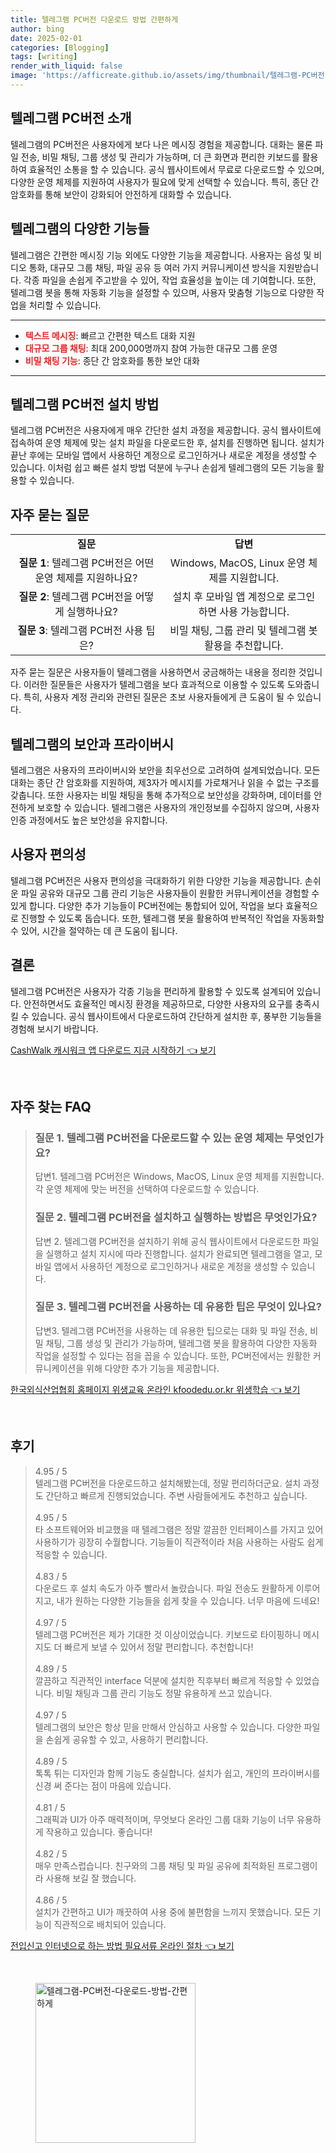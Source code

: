 ```yaml
---
title: 텔레그램 PC버전 다운로드 방법 간편하게
author: bing
date: 2025-02-01
categories: [Blogging]
tags: [writing]
render_with_liquid: false
image: 'https://afficreate.github.io/assets/img/thumbnail/텔레그램-PC버전-다운로드-방법-간편하게.webp'
---
```



<h2 id='텔레그램_PC버전_소개'>텔레그램 PC버전 소개</h2>

<p>텔레그램의 PC버전은 사용자에게 보다 나은 메시징 경험을 제공합니다. 대화는 물론 파일 전송, 비밀 채팅, 그룹 생성 및 관리가 가능하며, 더 큰 화면과 편리한 키보드를 활용하여 효율적인 소통을 할 수 있습니다. 공식 웹사이트에서 무료로 다운로드할 수 있으며, 다양한 운영 체제를 지원하여 사용자가 필요에 맞게 선택할 수 있습니다. 특히, 종단 간 암호화를 통해 보안이 강화되어 안전하게 대화할 수 있습니다.</p>

<h2 id='텔레그램_기능들'>텔레그램의 다양한 기능들</h2>

<p>텔레그램은 간편한 메시징 기능 외에도 다양한 기능을 제공합니다. 사용자는 음성 및 비디오 통화, 대규모 그룹 채팅, 파일 공유 등 여러 가지 커뮤니케이션 방식을 지원받습니다. 각종 파일을 손쉽게 주고받을 수 있어, 작업 효율성을 높이는 데 기여합니다. 또한, 텔레그램 봇을 통해 자동화 기능을 설정할 수 있으며, 사용자 맞춤형 기능으로 다양한 작업을 처리할 수 있습니다.</p>

<hr />

<ul>
    <li><b><span style="color: #ee2323;">텍스트 메시징</span></b>: 빠르고 간편한 텍스트 대화 지원</li>
    <li><b><span style="color: #ee2323;">대규모 그룹 채팅</span></b>: 최대 200,000명까지 참여 가능한 대규모 그룹 운영</li>
    <li><b><span style="color: #ee2323;">비밀 채팅 기능</span></b>: 종단 간 암호화를 통한 보안 대화</li>
</ul>

<hr />

<h2 id='텔레그램_설치방법'>텔레그램 PC버전 설치 방법</h2>

<p>텔레그램 PC버전은 사용자에게 매우 간단한 설치 과정을 제공합니다. 공식 웹사이트에 접속하여 운영 체제에 맞는 설치 파일을 다운로드한 후, 설치를 진행하면 됩니다. 설치가 끝난 후에는 모바일 앱에서 사용하던 계정으로 로그인하거나 새로운 계정을 생성할 수 있습니다. 이처럼 쉽고 빠른 설치 방법 덕분에 누구나 손쉽게 텔레그램의 모든 기능을 활용할 수 있습니다.</p>

<h2 id='자주_묻는_질문'>자주 묻는 질문</h2>

<table>
    <tr>
        <td style="text-align: center; height: 17px;"><b>질문</b></td>
        <td style="text-align: center; height: 17px;"><b>답변</b></td>
    </tr>
    <tr>
        <td style="text-align: center; height: 17px;"><b>질문 1</b>: 텔레그램 PC버전은 어떤 운영 체제를 지원하나요?</td>
        <td style="text-align: center; height: 17px;">Windows, MacOS, Linux 운영 체제를 지원합니다.</td>
    </tr>
    <tr>
        <td style="text-align: center; height: 17px;"><b>질문 2</b>: 텔레그램 PC버전을 어떻게 실행하나요?</td>
        <td style="text-align: center; height: 17px;">설치 후 모바일 앱 계정으로 로그인 하면 사용 가능합니다.</td>
    </tr>
    <tr>
        <td style="text-align: center; height: 17px;"><b>질문 3</b>: 텔레그램 PC버전 사용 팁은?</td>
        <td style="text-align: center; height: 17px;">비밀 채팅, 그룹 관리 및 텔레그램 봇 활용을 추천합니다.</td>
    </tr>
</table>

<p>자주 묻는 질문은 사용자들이 텔레그램을 사용하면서 궁금해하는 내용을 정리한 것입니다. 이러한 질문들은 사용자가 텔레그램을 보다 효과적으로 이용할 수 있도록 도와줍니다. 특히, 사용자 계정 관리와 관련된 질문은 초보 사용자들에게 큰 도움이 될 수 있습니다.</p>

<h2 id='텔레그램_보안과_프라이버시'>텔레그램의 보안과 프라이버시</h2>

<p>텔레그램은 사용자의 프라이버시와 보안을 최우선으로 고려하여 설계되었습니다. 모든 대화는 종단 간 암호화를 지원하여, 제3자가 메시지를 가로채거나 읽을 수 없는 구조를 갖춥니다. 또한 사용자는 비밀 채팅을 통해 추가적으로 보안성을 강화하며, 데이터를 안전하게 보호할 수 있습니다. 텔레그램은 사용자의 개인정보를 수집하지 않으며, 사용자 인증 과정에서도 높은 보안성을 유지합니다.</p>

<h2 id='사용자_편의성'>사용자 편의성</h2>

<p>텔레그램 PC버전은 사용자 편의성을 극대화하기 위한 다양한 기능을 제공합니다. 손쉬운 파일 공유와 대규모 그룹 관리 기능은 사용자들이 원활한 커뮤니케이션을 경험할 수 있게 합니다. 다양한 추가 기능들이 PC버전에는 통합되어 있어, 작업을 보다 효율적으로 진행할 수 있도록 돕습니다. 또한, 텔레그램 봇을 활용하여 반복적인 작업을 자동화할 수 있어, 시간을 절약하는 데 큰 도움이 됩니다.</p>

<h2 id='결론'>결론</h2>

<p>텔레그램 PC버전은 사용자가 각종 기능을 편리하게 활용할 수 있도록 설계되어 있습니다. 안전하면서도 효율적인 메시징 환경을 제공하므로, 다양한 사용자의 요구를 충족시킬 수 있습니다. 공식 웹사이트에서 다운로드하여 간단하게 설치한 후, 풍부한 기능들을 경험해 보시기 바랍니다.</p>


<p><a class="click-button" title="CashWalk 캐시워크 앱 다운로드 지금 시작하기" href="https://afficreate.github.io/posts/CashWalk-%EC%BA%90%EC%8B%9C%EC%9B%8C%ED%81%AC-%EC%95%B1-%EB%8B%A4%EC%9A%B4%EB%A1%9C%EB%93%9C-%EC%A7%80%EA%B8%88-%EC%8B%9C%EC%9E%91%ED%95%98%EA%B8%B0/" rel="dofollow">CashWalk 캐시워크 앱 다운로드 지금 시작하기 👈 보기</a></p><br>
<h2 id='자주_찾는_FAQ'>자주 찾는 FAQ</h2>
<div itemscope="" itemtype="https://schema.org/FAQPage"> 
<blockquote> 
<div itemscope="" itemprop="mainEntity" itemtype="https://schema.org/Question"> 
<h3 itemprop="name">질문 1. 텔레그램 PC버전을 다운로드할 수 있는 운영 체제는 무엇인가요?</h3> 
<div itemscope="" itemprop="acceptedAnswer" itemtype="https://schema.org/Answer"> 
<span itemprop="text"> 
<p>답변1. 텔레그램 PC버전은 Windows, MacOS, Linux 운영 체제를 지원합니다. 각 운영 체제에 맞는 버전을 선택하여 다운로드할 수 있습니다.</p> 
</span> 
</div> 
</div> 

<div itemscope="" itemprop="mainEntity" itemtype="https://schema.org/Question"> 
<h3 itemprop="name">질문 2. 텔레그램 PC버전을 설치하고 실행하는 방법은 무엇인가요?</h3> 
<div itemscope="" itemprop="acceptedAnswer" itemtype="https://schema.org/Answer"> 
<span itemprop="text"> 
<p>답변 2. 텔레그램 PC버전을 설치하기 위해 공식 웹사이트에서 다운로드한 파일을 실행하고 설치 지시에 따라 진행합니다. 설치가 완료되면 텔레그램을 열고, 모바일 앱에서 사용하던 계정으로 로그인하거나 새로운 계정을 생성할 수 있습니다.</p> 
</span> 
</div> 
</div> 

<div itemscope="" itemprop="mainEntity" itemtype="https://schema.org/Question"> 
<h3 itemprop="name">질문 3. 텔레그램 PC버전을 사용하는 데 유용한 팁은 무엇이 있나요?</h3> 
<div itemscope="" itemprop="acceptedAnswer" itemtype="https://schema.org/Answer"> 
<span itemprop="text"> 
<p>답변3. 텔레그램 PC버전을 사용하는 데 유용한 팁으로는 대화 및 파일 전송, 비밀 채팅, 그룹 생성 및 관리가 가능하며, 텔레그램 봇을 활용하여 다양한 자동화 작업을 설정할 수 있다는 점을 꼽을 수 있습니다. 또한, PC버전에서는 원활한 커뮤니케이션을 위해 다양한 추가 기능을 제공합니다.</p> 
</span> 
</div> 
</div> 
</blockquote> 
</div>
<p><a class="click-button" title="한국외식산업협회 홈페이지 위생교육 온라인 kfoodedu.or.kr 위생학습" href="https://afficreate.github.io/posts/%ED%95%9C%EA%B5%AD%EC%99%B8%EC%8B%9D%EC%82%B0%EC%97%85%ED%98%91%ED%9A%8C-%ED%99%88%ED%8E%98%EC%9D%B4%EC%A7%80-%EC%9C%84%EC%83%9D%EA%B5%90%EC%9C%A1-%EC%98%A8%EB%9D%BC%EC%9D%B8-kfoodedu.or.kr-%EC%9C%84%EC%83%9D%ED%95%99%EC%8A%B5/" rel="dofollow">한국외식산업협회 홈페이지 위생교육 온라인 kfoodedu.or.kr 위생학습 👈 보기</a></p><br>
<h2 id='후기'>후기</h2>
<div itemscope itemtype="https://schema.org/Product">
  <blockquote>
  <div itemprop="review" itemscope itemtype="https://schema.org/Review">
      <div itemprop="reviewRating" itemscope itemtype="https://schema.org/Rating"> <span itemprop="ratingValue">4.95</span> / <span itemprop="bestRating">5</span> </div>
      <span itemprop="reviewBody">텔레그램 PC버전을 다운로드하고 설치해봤는데, 정말 편리하더군요. 설치 과정도 간단하고 빠르게 진행되었습니다. 주변 사람들에게도 추천하고 싶습니다.</span>
  </div>
  <br>
  <div itemprop="review" itemscope itemtype="https://schema.org/Review">
      <div itemprop="reviewRating" itemscope itemtype="https://schema.org/Rating"> <span itemprop="ratingValue">4.95</span> / <span itemprop="bestRating">5</span> </div>
      <span itemprop="reviewBody">타 소프트웨어와 비교했을 때 텔레그램은 정말 깔끔한 인터페이스를 가지고 있어 사용하기가 굉장히 수월합니다. 기능들이 직관적이라 처음 사용하는 사람도 쉽게 적응할 수 있습니다.</span>
  </div>
  <br>
  <div itemprop="review" itemscope itemtype="https://schema.org/Review">
      <div itemprop="reviewRating" itemscope itemtype="https://schema.org/Rating"> <span itemprop="ratingValue">4.83</span> / <span itemprop="bestRating">5</span> </div>
      <span itemprop="reviewBody">다운로드 후 설치 속도가 아주 빨라서 놀랐습니다. 파일 전송도 원활하게 이루어지고, 내가 원하는 다양한 기능들을 쉽게 찾을 수 있습니다. 너무 마음에 드네요!</span>
  </div>
  <br>
  <div itemprop="review" itemscope itemtype="https://schema.org/Review">
      <div itemprop="reviewRating" itemscope itemtype="https://schema.org/Rating"> <span itemprop="ratingValue">4.97</span> / <span itemprop="bestRating">5</span> </div>
      <span itemprop="reviewBody">텔레그램 PC버전은 제가 기대한 것 이상이었습니다. 키보드로 타이핑하니 메시지도 더 빠르게 보낼 수 있어서 정말 편리합니다. 추천합니다!</span>
  </div>
  <br>
  <div itemprop="review" itemscope itemtype="https://schema.org/Review">
      <div itemprop="reviewRating" itemscope itemtype="https://schema.org/Rating"> <span itemprop="ratingValue">4.89</span> / <span itemprop="bestRating">5</span> </div>
      <span itemprop="reviewBody">깔끔하고 직관적인 interface 덕분에 설치한 직후부터 빠르게 적응할 수 있었습니다. 비밀 채팅과 그룹 관리 기능도 정말 유용하게 쓰고 있습니다.</span>
  </div>
  <br>
  <div itemprop="review" itemscope itemtype="https://schema.org/Review">
      <div itemprop="reviewRating" itemscope itemtype="https://schema.org/Rating"> <span itemprop="ratingValue">4.97</span> / <span itemprop="bestRating">5</span> </div>
      <span itemprop="reviewBody">텔레그램의 보안은 항상 믿을 만해서 안심하고 사용할 수 있습니다. 다양한 파일을 손쉽게 공유할 수 있고, 사용하기 편리합니다.</span>
  </div>
  <br>
  <div itemprop="review" itemscope itemtype="https://schema.org/Review">
      <div itemprop="reviewRating" itemscope itemtype="https://schema.org/Rating"> <span itemprop="ratingValue">4.89</span> / <span itemprop="bestRating">5</span> </div>
      <span itemprop="reviewBody">톡톡 튀는 디자인과 함께 기능도 충실합니다. 설치가 쉽고, 개인의 프라이버시를 신경 써 준다는 점이 마음에 있습니다.</span>
  </div>
  <br>
  <div itemprop="review" itemscope itemtype="https://schema.org/Review">
      <div itemprop="reviewRating" itemscope itemtype="https://schema.org/Rating"> <span itemprop="ratingValue">4.81</span> / <span itemprop="bestRating">5</span> </div>
      <span itemprop="reviewBody">그래픽과 UI가 아주 매력적이며, 무엇보다 온라인 그룹 대화 기능이 너무 유용하게 작용하고 있습니다. 좋습니다!</span>
  </div>
  <br>
  <div itemprop="review" itemscope itemtype="https://schema.org/Review">
      <div itemprop="reviewRating" itemscope itemtype="https://schema.org/Rating"> <span itemprop="ratingValue">4.82</span> / <span itemprop="bestRating">5</span> </div>
      <span itemprop="reviewBody">매우 만족스럽습니다. 친구와의 그룹 채팅 및 파일 공유에 최적화된 프로그램이라 사용해 보길 잘 했습니다.</span>
  </div>
  <br>
  <div itemprop="review" itemscope itemtype="https://schema.org/Review">
      <div itemprop="reviewRating" itemscope itemtype="https://schema.org/Rating"> <span itemprop="ratingValue">4.86</span> / <span itemprop="bestRating">5</span> </div>
      <span itemprop="reviewBody">설치가 간편하고 UI가 깨끗하여 사용 중에 불편함을 느끼지 못했습니다. 모든 기능이 직관적으로 배치되어 있습니다.</span>
  </div>
  </blockquote>
</div>
<p><a class="click-button" title="전입신고 인터넷으로 하는 방법 필요서류 온라인 절차" href="https://afficreate.github.io/posts/%EC%A0%84%EC%9E%85%EC%8B%A0%EA%B3%A0-%EC%9D%B8%ED%84%B0%EB%84%B7%EC%9C%BC%EB%A1%9C-%ED%95%98%EB%8A%94-%EB%B0%A9%EB%B2%95-%ED%95%84%EC%9A%94%EC%84%9C%EB%A5%98-%EC%98%A8%EB%9D%BC%EC%9D%B8-%EC%A0%88%EC%B0%A8/" rel="dofollow">전입신고 인터넷으로 하는 방법 필요서류 온라인 절차 👈 보기</a></p><br>
<figure class="image"><img src="https://afficreate.github.io/assets/img/thumbnail/텔레그램-PC버전-다운로드-방법-간편하게.webp" alt="텔레그램-PC버전-다운로드-방법-간편하게" width="256" height="256"></figure>
